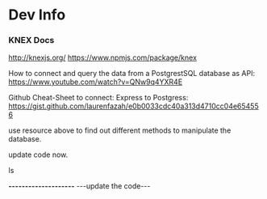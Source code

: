 # Dev Info

### KNEX Docs
http://knexjs.org/
https://www.npmjs.com/package/knex




How to connect and query the data from a PostgrestSQL database as API:
https://www.youtube.com/watch?v=QNw9q4YXR4E

Github Cheat-Sheet to connect: Express to Postgress:
https://gist.github.com/laurenfazah/e0b0033cdc40a313d4710cc04e654556

use resource above to find out different methods to manipulate the database.


update code now.

ls

**--------------------**
 ---update the code---